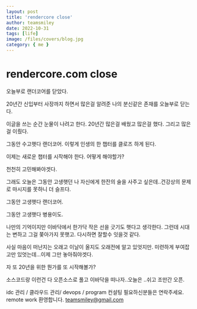 ```yaml
---
layout: post
title: 'rendercore close'
author: teamsmiley
date: 2022-10-31
tags: [life]
image: /files/covers/blog.jpg
category: { me }
---
```


# rendercore.com close

오늘부로 랜더코어를 닫았다.

20년간 신입부터 사장까지 하면서 많은걸 알려준 나의 분신같은 존재를 오늘부로 닫는다.

이글을 쓰는 순간 눈물이 나려고 한다. 20년간 많은걸 배웠고 많은걸 했다. 그리고 많은걸 이뤘다.

그동안 수고햇다 랜더코어. 이렇게 인생의 한 챕터를 클로즈 하게 된다.

이제는 새로운 챕터를 시작해야 한다. 어떻게 해야할가?

천천히 고민해봐야겟다.

그래도 오늘은 그동안 고생햇던 나 자신에게 한잔의 술을 사주고 싶은데..건강상의 문제로 마시지를 못하니 더 슬프다.

그동안 고생햇다 랜더코어.

그동안 고생햇다 병용이도.

나만의 기억이지만 이바닥에서 한가닥 작은 선을 긋기도 햇다고 생각한다. 그런데 시대는 변하고 그걸 쫒아가지 못햇고. 다시하면 잘할수 잇을것 같다.

사실 마음이 떠난지는 오래고 이날이 올지도 오래전에 알고 있엇지만. 미련하게 부여잡고만 있엇는데...이제 그만 놓아줘야겟다.

자 또 20년을 위한 뭔가를 또 시작해볼가?

소스코드랑 이런건 다 오픈소스로 풀고 이바닥을 떠나자..오늘은 ..쉬고 조만간 오픈.

idc 관리 / 클라우드 관리/ devops / program 컨설팅 필요하신분들은 연락주세요. remote work 환영합니다. teamsmiley@gmail.com
